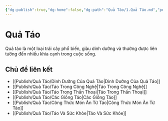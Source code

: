 ```yaml
---
{"dg-publish":true,"dg-home":false,"dg-path":"Quả Táo/1.Quả Táo.md","permalink":"/qua-tao/1-qua-tao/","dgPassFrontmatter":true,"noteIcon":"","updated":"2025-01-01T22:34:54.525+07:00"}
---
```


# Quả Táo
Quả táo là một loại trái cây phổ biến, giàu dinh dưỡng và thường được liên tưởng đến nhiều khía cạnh trong cuộc sống.

## Chủ đề liên kết
- [[Publish/Quả Táo/Dinh Dưỡng Của Quả Táo\|Dinh Dưỡng Của Quả Táo]]
- [[Publish/Quả Táo/Táo Trong Công Nghệ\|Táo Trong Công Nghệ]]
- [[Publish/Quả Táo/Táo Trong Thần Thoại\|Táo Trong Thần Thoại]]
- [[Publish/Quả Táo/Các Giống Táo\|Các Giống Táo]]
- [[Publish/Quả Táo/Công Thức Món Ăn Từ Táo\|Công Thức Món Ăn Từ Táo]]
- [[Publish/Quả Táo/Táo Và Sức Khỏe\|Táo Và Sức Khỏe]]
